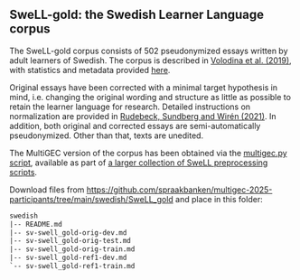 ## SweLL-gold: the Swedish Learner Language corpus

The SweLL-gold corpus consists of 502 pseudonymized essays written by adult learners of Swedish.
The corpus is described in [Volodina et al. (2019)](https://nejlt.ep.liu.se/article/view/1374), with statistics and metadata provided [here](https://spraakbanken.github.io/swell-release-v1/Metadata-SweLL).

Original essays have been corrected with a minimal target hypothesis in mind, i.e. changing the original wording and structure as little as possible to retain the learner language for research.
Detailed instructions on normalization are provided in [Rudebeck, Sundberg and Wirén (2021)](https://gupea.ub.gu.se/handle/2077/69432).
In addition, both original and corrected essays are semi-automatically pseudonymized.
Other than that, texts are unedited.

The MultiGEC version of the corpus has been obtained via the [multigec.py script](https://github.com/spraakbanken/SweLL-scripts/blob/main/multigec.py), available as part of [a larger collection of SweLL preprocessing scripts](https://github.com/spraakbanken/SweLL-scripts).

Download files from https://github.com/spraakbanken/multigec-2025-participants/tree/main/swedish/SweLL_gold and place in this folder:

```txt
swedish
|-- README.md
|-- sv-swell_gold-orig-dev.md
|-- sv-swell_gold-orig-test.md
|-- sv-swell_gold-orig-train.md
|-- sv-swell_gold-ref1-dev.md
`-- sv-swell_gold-ref1-train.md
```
